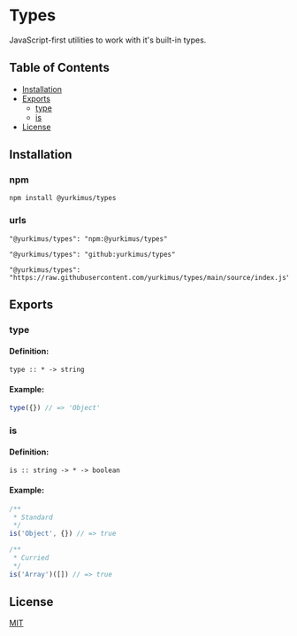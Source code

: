 # Types

JavaScript-first utilities to work with it's built-in types.

## Table of Contents

- [Installation](#installation)
- [Exports](#exports)
  - [type](#type)
  - [is](#is)
- [License](#license)

## Installation

### npm

```
npm install @yurkimus/types
```

### urls

```
"@yurkimus/types": "npm:@yurkimus/types"
```

```
"@yurkimus/types": "github:yurkimus/types"
```

```
"@yurkimus/types": "https://raw.githubusercontent.com/yurkimus/types/main/source/index.js"
```

## Exports

### type

#### Definition:

```
type :: * -> string
```

#### Example:

```javascript
type({}) // => 'Object'
```

### is

#### Definition:

```
is :: string -> * -> boolean
```

#### Example:

```javascript
/**
 * Standard
 */
is('Object', {}) // => true

/**
 * Curried
 */
is('Array')([]) // => true
```

## License

[MIT](LICENSE)
